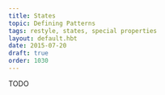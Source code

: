 ```yaml
---
title: States
topic: Defining Patterns
tags: restyle, states, special properties
layout: default.hbt
date: 2015-07-20
draft: true
order: 1030
---
```


TODO